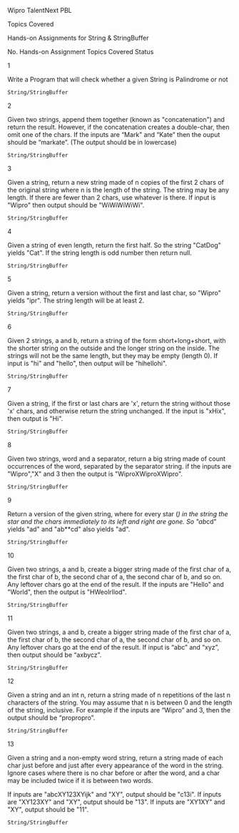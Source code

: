 Wipro TalentNext PBL

Topics Covered

Hands-on Assignments for String & StringBuffer



No. 	Hands-on Assignment 	Topics Covered 	Status

1 	

 Write a Program that will check whether a given String is Palindrome or not

	String/StringBuffer 	

2 	

 Given two strings, append them together (known as "concatenation") and return the result. However, if the concatenation creates a double-char, then omit one of the chars. If the inputs are “Mark” and “Kate” then the ouput should be “markate”. (The output should be in lowercase)

	String/StringBuffer 	

3 	

 Given a string, return a new string made of n copies of the first 2 chars of the original string where n is the length of the string. The string may be any length. If there are fewer than 2 chars, use whatever is there.
If input is "Wipro" then output should be "WiWiWiWiWi".

	String/StringBuffer 	

4 	

 Given a string of even length, return the first half. So the string "CatDog" yields "Cat". If the string length is odd number then return null.

	String/StringBuffer 	

5 	

 Given a string, return a version without the first and last char, so "Wipro" yields "ipr". The string length will be at least 2.

	String/StringBuffer 	

6 	

 Given 2 strings, a and b, return a string of the form short+long+short, with the shorter string on the outside and the longer string on the inside. The strings will not be the same length, but they may be empty (length 0). If input is "hi" and "hello", then output will be "hihellohi".

	String/StringBuffer 	

7 	

 Given a string, if the first or last chars are 'x', return the string without those 'x' chars, and otherwise return the string unchanged. If the input is "xHix", then output is "Hi".

	String/StringBuffer 	

8 	

 Given two strings, word and a separator, return a big string made of count occurrences of the word, separated by the separator string.
if the inputs are "Wipro","X" and 3 then the output is "WiproXWiproXWipro".

	String/StringBuffer 	

9 	

 Return a version of the given string, where for every star (*) in the string the star and the chars immediately to its left and right are gone. So "ab*cd" yields "ad" and "ab**cd" also yields "ad".

	String/StringBuffer 	

10 	

 Given two strings, a and b, create a bigger string made of the first char of a, the first char of b, the second char of a, the second char of b, and so on. Any leftover chars go at the end of the result.
If the inputs are "Hello" and "World", then the output is "HWeolrllod".

	String/StringBuffer 	

11 	

 Given two strings, a and b, create a bigger string made of the first char of a, the first char of b, the second char of a, the second char of b, and so on. Any leftover chars go at the end of the result. If input is “abc” and “xyz”, then output should be “axbycz”.

	String/StringBuffer 	

12 	

 Given a string and an int n, return a string made of n repetitions of the last n characters of the string. You may assume that n is between 0 and the length of the string, inclusive. For example if the inputs are “Wipro” and 3, then the output should be “propropro”.

	String/StringBuffer 	

13 	

 Given a string and a non-empty word string, return a string made of each char just before and just after every appearance of the word in the string. Ignore cases where there is no char before or after the word, and a char may be included twice if it is between two words.

If inputs are "abcXY123XYijk" and "XY", output should be "c13i".
If inputs are "XY123XY" and "XY", output should be "13".
If inputs are "XY1XY" and "XY", output should be "11".

	String/StringBuffer 	